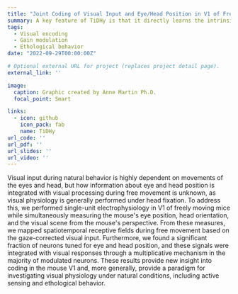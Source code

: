 ```yaml
---
title: "Joint Coding of Visual Input and Eye/Head Position in V1 of Freely Moving Mice"
summary: A key feature of TiDHy is that it directly learns the intrinsic timescales of the data (rather than as a hyperparameter) and demixes independent systems, yielding interpretable dynamics. Using synthetic data, we show that TiDHy can demix multiple SLDSs from partially superimposed observations, even when they span orders-of-magnitude different timescales.
tags:
  - Visual encoding
  - Gain modulation
  - Ethological behavior
date: "2022-09-29T00:00:00Z"

# Optional external URL for project (replaces project detail page).
external_link: ''

image:
  caption: Graphic created by Anne Martin Ph.D.
  focal_point: Smart

links:
  - icon: github
    icon_pack: fab
    name: TiDHy
url_code: ''
url_pdf: ''
url_slides: ''
url_video: ''
---
```

Visual input during natural behavior is highly dependent on movements of the eyes and head, but how information about eye and head position is integrated with visual processing during free movement is unknown, as visual physiology is generally performed under head fixation. To address this, we performed single-unit electrophysiology in V1 of freely moving mice while simultaneously measuring the mouse's eye position, head orientation, and the visual scene from the mouse's perspective. From these measures, we mapped spatiotemporal receptive fields during free movement based on the gaze-corrected visual input. Furthermore, we found a significant fraction of neurons tuned for eye and head position, and these signals were integrated with visual responses through a multiplicative mechanism in the majority of modulated neurons. These results provide new insight into coding in the mouse V1 and, more generally, provide a paradigm for investigating visual physiology under natural conditions, including active sensing and ethological behavior.